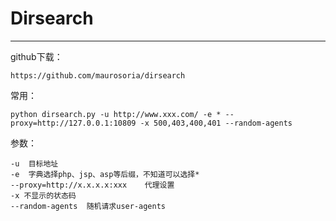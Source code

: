 # Dirsearch

---
github下载：
```
https://github.com/maurosoria/dirsearch
```

常用：

```
python dirsearch.py -u http://www.xxx.com/ -e * --proxy=http://127.0.0.1:10809 -x 500,403,400,401 --random-agents
```

参数：

```
-u  目标地址
-e  字典选择php、jsp、asp等后缀，不知道可以选择*
--proxy=http://x.x.x.x:xxx    代理设置
-x 不显示的状态码 
--random-agents  随机请求user-agents
```

